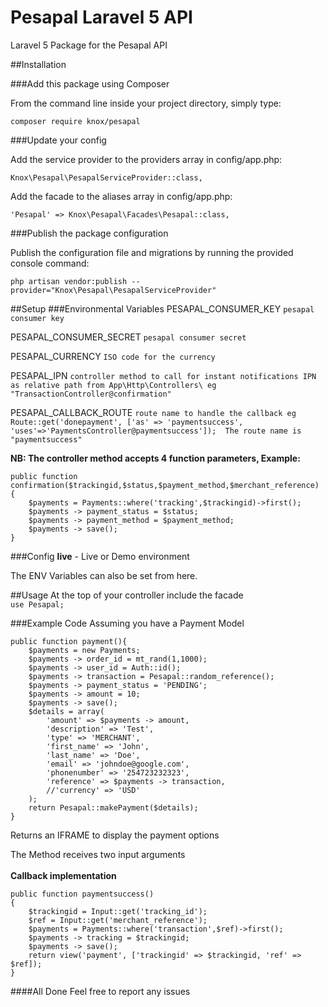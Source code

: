 # Pesapal Laravel 5 API
Laravel 5 Package for the Pesapal API

##Installation

###Add this package using Composer

From the command line inside your project directory, simply type:

`composer require knox/pesapal`

###Update your config

Add the service provider to the providers array in config/app.php:

`Knox\Pesapal\PesapalServiceProvider::class,`

Add the facade to the aliases array in config/app.php:

`'Pesapal' => Knox\Pesapal\Facades\Pesapal::class,` 

###Publish the package configuration

Publish the configuration file and migrations by running the provided console command:

`php artisan vendor:publish --provider="Knox\Pesapal\PesapalServiceProvider"`

##Setup
###Environmental Variables
PESAPAL\_CONSUMER\_KEY `pesapal consumer key`<br/>

PESAPAL\_CONSUMER\_SECRET `pesapal consumer secret`<br/>

PESAPAL\_CURRENCY `ISO code for the currency`<br/>

PESAPAL\_IPN `controller method to call for instant notifications IPN  as relative path from App\Http\Controllers\ eg "TransactionController@confirmation"`<br/>

PESAPAL\_CALLBACK_ROUTE `route name to handle the callback eg Route::get('donepayment', ['as' => 'paymentsuccess', 'uses'=>'PaymentsController@paymentsuccess']);  The route name is "paymentsuccess"`<br/>

<b>NB: The controller method accepts 4 function parameters, Example:</b>

```
public function confirmation($trackingid,$status,$payment_method,$merchant_reference)
{
	$payments = Payments::where('tracking',$trackingid)->first();
    $payments -> payment_status = $status;
    $payments -> payment_method = $payment_method;
    $payments -> save();
}       
```

###Config
<b>live</b> - Live or Demo environment<br/>

The ENV Variables can also be set from here.

##Usage
At the top of your controller include the facade<br/>
`use Pesapal;`

###Example Code
Assuming you have a Payment Model <br/>

```
public function payment(){     
    $payments = new Payments;
	$payments -> order_id = mt_rand(1,1000);
    $payments -> user_id = Auth::id();
    $payments -> transaction = Pesapal::random_reference();
    $payments -> payment_status = 'PENDING';
    $payments -> amount = 10;
    $payments -> save();
    $details = array(
        'amount' => $payments -> amount,
        'description' => 'Test',
        'type' => 'MERCHANT',
        'first_name' => 'John',
        'last_name' => 'Doe',
        'email' => 'johndoe@google.com', 
        'phonenumber' => '254723232323',
        'reference' => $payments -> transaction,
        //'currency' => 'USD'
    );
    return Pesapal::makePayment($details);
}
```
Returns an IFRAME to display the payment options
<br/>

The Method receives two input arguments<br/><br/>
<b>Callback implementation</b><br/>

```
public function paymentsuccess()
{
    $trackingid = Input::get('tracking_id');
    $ref = Input::get('merchant_reference');
	$payments = Payments::where('transaction',$ref)->first();
    $payments -> tracking = $trackingid;
    $payments -> save();
    return view('payment', ['trackingid' => $trackingid, 'ref' => $ref]);
}
```

####All Done
Feel free to report any issues



